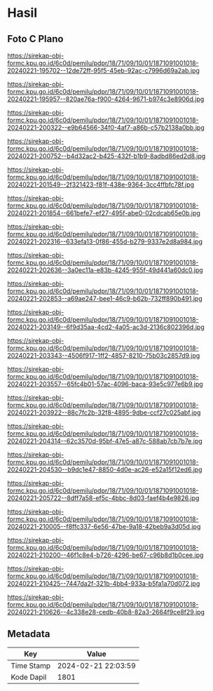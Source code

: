 # Hasil

## Foto C Plano

https://sirekap-obj-formc.kpu.go.id/6c0d/pemilu/pdpr/18/71/09/10/01/1871091001018-20240221-195702--12de72ff-95f5-45eb-92ac-c7996d69a2ab.jpg

https://sirekap-obj-formc.kpu.go.id/6c0d/pemilu/pdpr/18/71/09/10/01/1871091001018-20240221-195957--820ae76a-f900-4264-9671-b974c3e8906d.jpg

https://sirekap-obj-formc.kpu.go.id/6c0d/pemilu/pdpr/18/71/09/10/01/1871091001018-20240221-200322--e9b64566-34f0-4af7-a86b-c57b2138a0bb.jpg

https://sirekap-obj-formc.kpu.go.id/6c0d/pemilu/pdpr/18/71/09/10/01/1871091001018-20240221-200752--b4d32ac2-b425-432f-b1b9-8adbd86ed2d8.jpg

https://sirekap-obj-formc.kpu.go.id/6c0d/pemilu/pdpr/18/71/09/10/01/1871091001018-20240221-201549--2f321423-f81f-438e-9364-3cc4ffbfc78f.jpg

https://sirekap-obj-formc.kpu.go.id/6c0d/pemilu/pdpr/18/71/09/10/01/1871091001018-20240221-201854--661befe7-ef27-495f-abe0-02cdcab65e0b.jpg

https://sirekap-obj-formc.kpu.go.id/6c0d/pemilu/pdpr/18/71/09/10/01/1871091001018-20240221-202316--633efa13-0f86-455d-b279-9337e2d8a984.jpg

https://sirekap-obj-formc.kpu.go.id/6c0d/pemilu/pdpr/18/71/09/10/01/1871091001018-20240221-202636--3a0ec11a-e83b-4245-955f-49d441a60dc0.jpg

https://sirekap-obj-formc.kpu.go.id/6c0d/pemilu/pdpr/18/71/09/10/01/1871091001018-20240221-202853--a69ae247-bee1-46c9-b62b-732ff890b491.jpg

https://sirekap-obj-formc.kpu.go.id/6c0d/pemilu/pdpr/18/71/09/10/01/1871091001018-20240221-203149--6f9d35aa-4cd2-4a05-ac3d-2136c802396d.jpg

https://sirekap-obj-formc.kpu.go.id/6c0d/pemilu/pdpr/18/71/09/10/01/1871091001018-20240221-203343--4506f917-1ff2-4857-8210-75b03c2857d9.jpg

https://sirekap-obj-formc.kpu.go.id/6c0d/pemilu/pdpr/18/71/09/10/01/1871091001018-20240221-203557--65fc4b01-57ac-4096-baca-93e5c977e6b9.jpg

https://sirekap-obj-formc.kpu.go.id/6c0d/pemilu/pdpr/18/71/09/10/01/1871091001018-20240221-203922--88c7fc2b-32f8-4895-9dbe-ccf27c025abf.jpg

https://sirekap-obj-formc.kpu.go.id/6c0d/pemilu/pdpr/18/71/09/10/01/1871091001018-20240221-204314--62c3570d-95bf-47e5-a87c-588ab7cb7b7e.jpg

https://sirekap-obj-formc.kpu.go.id/6c0d/pemilu/pdpr/18/71/09/10/01/1871091001018-20240221-204530--b9dc1e47-8850-4d0e-ac26-e52a15f12ed6.jpg

https://sirekap-obj-formc.kpu.go.id/6c0d/pemilu/pdpr/18/71/09/10/01/1871091001018-20240221-205722--8dff7a58-ef5c-4bbc-8d03-faef4b4e9826.jpg

https://sirekap-obj-formc.kpu.go.id/6c0d/pemilu/pdpr/18/71/09/10/01/1871091001018-20240221-210005--f8ffc337-6e56-47be-9a18-42beb9a3d05d.jpg

https://sirekap-obj-formc.kpu.go.id/6c0d/pemilu/pdpr/18/71/09/10/01/1871091001018-20240221-210200--46f1c8e4-b726-4296-be67-c96b8d1b0cee.jpg

https://sirekap-obj-formc.kpu.go.id/6c0d/pemilu/pdpr/18/71/09/10/01/1871091001018-20240221-210425--7447da2f-321b-4bb4-933a-b5fa1a70d072.jpg

https://sirekap-obj-formc.kpu.go.id/6c0d/pemilu/pdpr/18/71/09/10/01/1871091001018-20240221-210626--4c338e28-cedb-40b8-82a3-2664f9ce8f29.jpg


## Metadata

| Key        | Value               |
| ---------- | ------------------- |
| Time Stamp | 2024-02-21 22:03:59 |
| Kode Dapil | 1801                |



